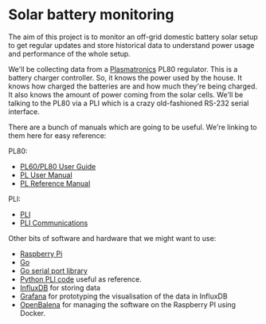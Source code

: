 # Solar battery monitoring

The aim of this project is to monitor an off-grid domestic battery solar setup to get regular updates
and store historical data to understand power usage and performance of the whole setup.

We'll be collecting data from a [Plasmatronics](http://www.plasmatronics.com.au/) PL80 regulator. This is a battery charger controller. So, it knows the power used by the house. It knows how charged the batteries are and how much they're being charged. It also knows the amount of power coming from the solar cells. We'll be talking to the PL80 via a PLI which is a crazy old-fashioned RS-232 serial interface.

There are a bunch of manuals which are going to be useful. We're linking to them here for easy reference:

PL80:

- [PL60/PL80 User Guide](http://www.plasmatronics.com.au/downloads/PL60.PL80.UserGuide.V6.pdf)
- [PL User Manual](http://www.plasmatronics.com.au/downloads/PLUserMan.V9.0324.pdf)
- [PL Reference Manual](http://www.plasmatronics.com.au/downloads/PL_Reference_Manual_6.3.1.pdf)

PLI:

- [PLI](http://www.plasmatronics.com.au/downloads/PLIman4.2.pdf)
- [PLI Communications](http://www.plasmatronics.com.au/downloads/PLI.Info.2.16.pdf)

Other bits of software and hardware that we might want to use:

- [Raspberry Pi](https://www.raspberrypi.org/)
- [Go](https://golang.org/)
- [Go serial port library](https://github.com/jacobsa/go-serial)
- [Python PLI code](https://github.com/jeremyvisser/pli) useful as reference.
- [InfluxDB](https://www.influxdata.com/) for storing data
- [Grafana](https://grafana.com/) for prototyping the visualisation of the data in InfluxDB
- [OpenBalena](https://www.balena.io/open/) for managing the software on the Raspberry PI using Docker.
